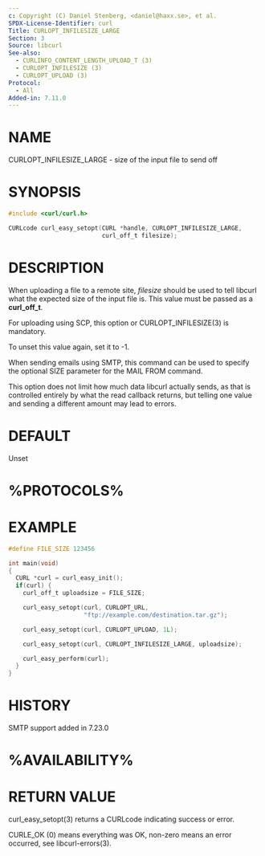 ```yaml
---
c: Copyright (C) Daniel Stenberg, <daniel@haxx.se>, et al.
SPDX-License-Identifier: curl
Title: CURLOPT_INFILESIZE_LARGE
Section: 3
Source: libcurl
See-also:
  - CURLINFO_CONTENT_LENGTH_UPLOAD_T (3)
  - CURLOPT_INFILESIZE (3)
  - CURLOPT_UPLOAD (3)
Protocol:
  - All
Added-in: 7.11.0
---
```


# NAME

CURLOPT_INFILESIZE_LARGE - size of the input file to send off

# SYNOPSIS

~~~c
#include <curl/curl.h>

CURLcode curl_easy_setopt(CURL *handle, CURLOPT_INFILESIZE_LARGE,
                          curl_off_t filesize);
~~~

# DESCRIPTION

When uploading a file to a remote site, *filesize* should be used to tell
libcurl what the expected size of the input file is. This value must be passed
as a **curl_off_t**.

For uploading using SCP, this option or CURLOPT_INFILESIZE(3) is
mandatory.

To unset this value again, set it to -1.

When sending emails using SMTP, this command can be used to specify the
optional SIZE parameter for the MAIL FROM command.

This option does not limit how much data libcurl actually sends, as that is
controlled entirely by what the read callback returns, but telling one value
and sending a different amount may lead to errors.

# DEFAULT

Unset

# %PROTOCOLS%

# EXAMPLE

~~~c
#define FILE_SIZE 123456

int main(void)
{
  CURL *curl = curl_easy_init();
  if(curl) {
    curl_off_t uploadsize = FILE_SIZE;

    curl_easy_setopt(curl, CURLOPT_URL,
                     "ftp://example.com/destination.tar.gz");

    curl_easy_setopt(curl, CURLOPT_UPLOAD, 1L);

    curl_easy_setopt(curl, CURLOPT_INFILESIZE_LARGE, uploadsize);

    curl_easy_perform(curl);
  }
}
~~~

# HISTORY

SMTP support added in 7.23.0

# %AVAILABILITY%

# RETURN VALUE

curl_easy_setopt(3) returns a CURLcode indicating success or error.

CURLE_OK (0) means everything was OK, non-zero means an error occurred, see
libcurl-errors(3).
